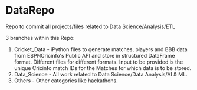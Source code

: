 # DataRepo
Repo to commit all projects/files related to Data Science/Analysis/ETL

3 branches within this Repo:
1. Cricket_Data - iPython files to generate matches, players and BBB data from ESPNCricinfo's Public API and store in structured DataFrame format. 
                  Different files for different formats. Input to be provided is the unique Cricinfo match IDs for the Matches for which data is to be stored. 
2. Data_Science - All work related to Data Science/Data Analysis/AI & ML.
3. Others - Other categories like hackathons.
                  
